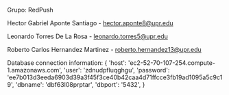 Grupo: RedPush

Hector Gabriel Aponte Santiago - hector.aponte8@upr.edu

Leonardo Torres De La Rosa - leonardo.torres5@upr.edu

Roberto Carlos Hernandez Martinez - roberto.hernandez13@upr.edu

Database connection information:
{
'host': 'ec2-52-70-107-254.compute-1.amazonaws.com',
'user': 'zdnudpfluqghgu',
'password': 'ee7b013d3eeda6903d39a3f45f3ce40b42caa4d71ffcce3fb19ad1095a5c9c19',
'dbname': 'dbf63l08prptar',
'dbport': '5432',
}
